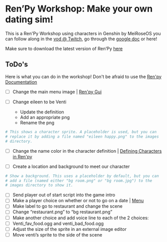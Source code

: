 # Ren’Py Workshop: Make your own dating sim!

This is a Ren'Py Workshop using characters in Genshin by MeiRoseOS you can follow along in the [vod @ Twitch](https://www.twitch.tv/meiroseos/v/1258918215?sr=a&t=0s), go through the [google doc](https://docs.google.com/document/d/11baA-8U-TCV3qhT9IB70VNn78D70ENg47ZC4dEfQRSA/edit) or here!

Make sure to download the latest version of Ren’Py [here](https://www.renpy.org/latest.html)

## ToDo's

Here is what you can do in the workshop! Don't be afraid to use the [Ren'py Documentation](https://www.renpy.org/doc/html/)

- [ ] Change the main menu image |  [Ren'py Gui](https://www.renpy.org/doc/html/gui.html)

- [ ] Change eileen to be Venti
  - Update the definition
  - Add an appropriate png
  - Rename the png

```py
# This shows a character sprite. A placeholder is used, but you can
# replace it by adding a file named "eileen happy.png" to the images
# directory.
```

- [ ] Change the name color in the character definition | [Defining Characters in Ren'py](https://www.renpy.org/wiki/renpy/doc/tutorials/Defining_Characters)

- [ ] Create a location and background to meet our character

```py
# Show a background. This uses a placeholder by default, but you can
# add a file (named either "bg room.png" or "bg room.jpg") to the
# images directory to show it.
```

- [ ] Send player out of start script into the game intro
- [ ] Make a player choice on whether or not to go on a date | [Menu](https://www.renpy.org/doc/html/menus.html)
- [ ] Make label to go to restaurant and change the scene
- [ ] Change “restaurant.png” to “bg restaurant.png”
- [ ] Make another choice and add voice line to each of the 2 choices:
- [ ] Venti_fav_food.ogg and venti_bad_food.ogg
- [ ] Adjust the size of the sprite in an external image editor
- [ ] Move venti’s sprite to the side of the scene
